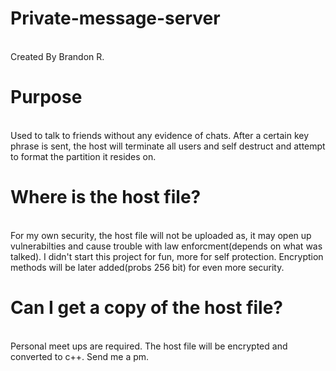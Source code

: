 # Private-message-server
<br> Created By Brandon R.

# Purpose
<br> Used to talk to friends without any evidence of chats. After a certain key phrase is sent, the host will terminate all users and self destruct and attempt to format the partition it resides on.

# Where is the host file?
<br> For my own security, the host file will not be uploaded as, it may open up vulnerabilties and cause trouble with law enforcment(depends on what was talked). I didn't start this project for fun, more for self protection. Encryption methods will be later added(probs 256 bit) for even more security.

# Can I get a copy of the host file?
<br> Personal meet ups are required. The host file will be encrypted and converted to c++. Send me a pm.
